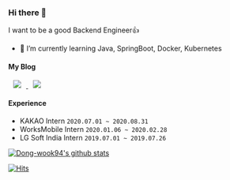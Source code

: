 ### Hi there 👋

I want to be a good Backend Engineer👍

- 🌱 I’m currently learning Java, SpringBoot, Docker, Kubernetes

#### My Blog
<a href="https://dong-co.tistory.com/">
    <img 
        src="http://img.shields.io/badge/-Tistory%20Blog-655ced?style=social&logo=Micro.blog&link=https://alpox.kr"
        style="height : auto; margin-left : 10px; margin-right : 10px;"/>
</a>
<a href="https://dong-wook94.github.io/">
    <img 
        src="http://img.shields.io/badge/-Git%20Blog-655ced?style=social&logo=github&link=https://alpox.kr"
        style="height : auto; margin-left : 10px; margin-right : 10px;"/>
</a> 

#### Experience

* KAKAO Intern `2020.07.01 ~ 2020.08.31`
* WorksMobile Intern `2020.01.06 ~ 2020.02.28`
* LG Soft India Intern `2019.07.01 ~ 2019.07.26`


[![Dong-wook94's github stats](https://github-readme-stats.vercel.app/api?username=Dong-wook94)](https://github.com/anuraghazra/github-readme-stats)

[![Hits](https://hits.seeyoufarm.com/api/count/incr/badge.svg?url=https%3A%2F%2Fgithub.com%2FDong-wook94%2Fhit-counter&count_bg=%2379C83D&title_bg=%23555555&icon=&icon_color=%23E7E7E7&title=hits&edge_flat=false)](https://hits.seeyoufarm.com)


<!--
**Dong-wook94/Dong-wook94** is a ✨ _special_ ✨ repository because its `README.md` (this file) appears on your GitHub profile.

Here are some ideas to get you started:

- 🔭 I’m currently working on ...
- 🌱 I’m currently learning ...
- 👯 I’m looking to collaborate on ...
- 🤔 I’m looking for help with ...
- 💬 Ask me about ...
- 📫 How to reach me: ...
- 😄 Pronouns: ...
- ⚡ Fun fact: ...
-->
